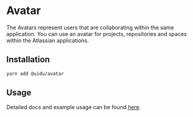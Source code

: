 # Avatar

The Avatars represent users that are collaborating within the same application. You can use an avatar for projects, repositories and spaces within the Atlassian applications.

## Installation

```sh
yarn add @uidu/avatar
```

## Usage

Detailed docs and example usage can be found [here](https://atlaskit.atlassian.com/packages/core/avatar).
